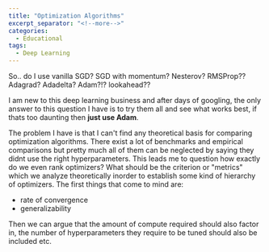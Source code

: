 ```yaml
---
title: "Optimization Algorithms"
excerpt_separator: "<!--more-->"
categories:
  - Educational
tags:
  - Deep Learning
---
```

So.. do I use vanilla SGD? SGD with momentum? Nesterov? RMSProp?? Adagrad? Adadelta? Adam?!? lookahead??

I am new to this deep learning business and after days of googling, the only answer to this question I have is to try them all and see what works best, if thats too daunting then __just use Adam__.

The problem I have is that I can't find any theoretical basis for comparing optimization algorithms. There exist a lot of benchmarks and empirical comparisons but pretty much all of them can be neglected by saying they didnt use the right hyperparameters. This leads me to question how exactly do we even rank optimizers? What should be the criterion or "metrics" which we analyze theoretically inorder to establish some kind of hierarchy of optimizers. The first things that come to mind are:
- rate of convergence
- generalizability

Then we can argue that the amount of compute required should also factor in, the number of hyperparameters they require to be tuned should also be included etc.




